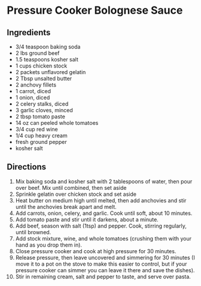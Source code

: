 # Pressure Cooker Bolognese Sauce
## Ingredients
- 3/4 teaspoon baking soda
- 2 lbs ground beef
- 1.5 teaspoons kosher salt
- 1 cups chicken stock
- 2 packets unflavored gelatin
- 2 Tbsp unsalted butter
- 2 anchovy fillets
- 1 carrot, diced
- 1 onion, diced
- 2 celery stalks, diced
- 3 garlic cloves, minced
- 2 tbsp tomato paste
- 14 oz can peeled whole tomatoes
- 3/4 cup red wine
- 1/4 cup heavy cream
- fresh ground pepper
- kosher salt

## Directions
1. Mix baking soda and kosher salt with 2 tablespoons of water, then pour over beef. Mix until combined, then set aside
2. Sprinkle gelatin over chicken stock and set aside
3. Heat butter on medium high until melted, then add anchovies and stir until the anchovies break apart and melt. 
4. Add carrots, onion, celery, and garlic. Cook until soft, about 10 minutes.
5. Add tomato paste and stir until it darkens, about a minute.
5. Add beef, season with salt (1tsp) and pepper. Cook, stirring regularly, until browned.
6. Add stock mixture, wine, and whole tomatoes (crushing them with your hand as you drop them in).
7. Close pressure cooker and cook at high pressure for 30 minutes. 
8. Release pressure, then leave uncovered and simmering for 30 minutes (I move it to a pot on the stove to make this easier to control, but if your pressure cooker can simmer you can leave it there and save the dishes).
9. Stir in remaining cream, salt and pepper to taste, and serve over pasta.


